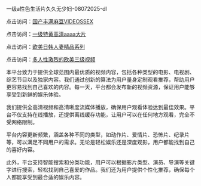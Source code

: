 一级a性色生活片久久无少妇-08072025-dl

点击访问：<a href="https://heiliaoxqkkct.pages.dev">国产丰满麻豆VIDEOSSEX</a>

点击访问：<a href="https://heiliaoxwd5i8.pages.dev">一级特黄高清aaaa大片</a>

点击访问：<a href="https://heiliaowzu4ur.pages.dev">欧美日韩人妻精品系列</a>

点击访问：<a href="https://heiliaozj3tjd.pages.dev">多人性激烈的欧美三级视频</a>


本平台致力于提供全球范围内最优质的视频内容，包括各种类型的电影、电视剧、综艺节目以及独家内容。我们通过创新的算法为用户量身定制观看推荐，帮助用户更容易找到自己喜欢的内容。每一天，平台都会发布新的视频资源，保证用户能够享受到新鲜的娱乐体验。

我们提供全高清视频和高清晰度流媒体播放，确保用户观看体验达到最佳效果。平台不仅支持在线播放，还提供离线缓存功能，让用户可以在任何地方观看，完全不受网络限制。

平台内容更新频繁，涵盖各种不同的类型，如动作片、爱情片、恐怖片、纪录片等，可以满足不同用户的需求。无论是轻松娱乐还是深度观影，用户都能找到自己的喜好内容。

此外，平台支持智能搜索和分类功能，用户可以根据影片类型、演员、导演等关键字进行搜索，轻松找到自己喜爱的作品。我们还为用户提供个性化推荐，确保每个人都能享受到最合适的娱乐内容。

<span style="display:none;">[Canonical link](https://github.com/ai08072025/ai04 ）</span>
